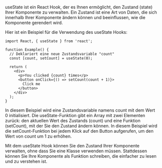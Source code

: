 useState ist ein React Hook, der es Ihnen ermöglicht, den Zustand (state) Ihrer Komponente zu verwalten. Ein Zustand ist eine Art von Daten, die sich innerhalb Ihrer Komponente ändern können und beeinflussen, wie die Komponente gerendert wird.

Hier ist ein Beispiel für die Verwendung des useState Hooks:

```
import React, { useState } from 'react';

function Example() {
  // Deklariert eine neue Zustandsvariable "count"
  const [count, setCount] = useState(0);

  return (
    <div>
      <p>You clicked {count} times</p>
      <button onClick={() => setCount(count + 1)}>
        Click me
      </button>
    </div>
  );
}
```

In diesem Beispiel wird eine Zustandsvariable namens count mit dem Wert 0 initialisiert. Die useState-Funktion gibt ein Array mit zwei Elementen zurück: den aktuellen Wert des Zustands (count) und eine Funktion (setCount), mit der Sie den Zustand ändern können. In diesem Beispiel wird die setCount-Funktion bei jedem Klick auf den Button aufgerufen, um den Wert von count um 1 zu erhöhen.

Mit dem useState Hook können Sie den Zustand Ihrer Komponente verwalten, ohne dass Sie eine Klasse verwenden müssen. Stattdessen können Sie Ihre Komponente als Funktion schreiben, die einfacher zu lesen und zu verstehen ist.
